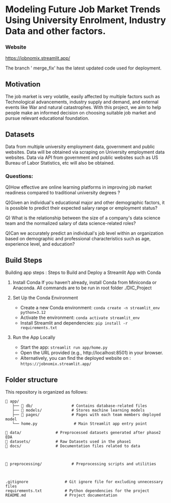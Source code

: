 # Modeling Future Job Market Trends Using University Enrolment, Industry Data and other factors.

### Website
https://jobnomix.streamlit.app/

The branch ' merge_fix' has the latest updated code used for deployment.

## Motivation 
The job market is very volatile, easily affected by multiple factors such as Technological advancements, industry supply and demand, and external events like War and natural catastrophes. With this project, we aim to help people make an informed decision on choosing suitable job market and pursue relevant educational foundation. 

## Datasets 
Data  from multiple university employment data, government and public websites. Data will be obtained via scraping on University employment data websites. Data via API from government and public websites such as US Bureau of Labor Statistics, etc will also be obtained.




### Questions:

Q)How effective are online learning platforms in improving job market readiness compared to traditional university degrees ? 
<br>

Q)Given an individual's educational major and other demographic factors, it is possible to predict their expected salary range or employment status?
<br>

Q) What is the relationship between the size of a company's data science team and the normalized salary of data science-related roles? 
 <br>

Q)Can we accurately predict an individual's job level within an organization based on demographic and professional characteristics such as age, experience level, and education?
<br>

## Build Steps
Building app steps : 
Steps to Build and Deploy a Streamlit App with Conda

1. Install Conda
If you haven’t already, install Conda from Miniconda or Anaconda. All commands are to be run in root folder ./DIC_Project

2. Set Up the Conda Environment
    -  	Create a new Conda environment:
            `conda create -n streamlit_env python=3.12`
    -   Activate the environment:
            `conda activate streamlit_env`
    -   Install Streamlit and dependencies:
            `pip install -r requirements.txt`

3. Run the App Locally
    -	Start the app:
            `streamlit run app/home.py`
    -	Open the URL provided (e.g., http://localhost:8501) in your browser.
    -   Alternatively, you can find the deployed website on :
            `https://jobnomix.streamlit.app/`

## Folder structure

This repository is organized as follows:

```plaintext
📂 app/
   ├── 📂 db/                 # Contains database-related files
   ├── 📂 models/             # Stores machine learning models
   ├── 📂 pages/              # Pages with each team members deployed model 
   └── home.py                # Main Streamlit app entry point

📂 data/               # Preprocessed datasets generated after phase2 EDA
📂 datasets/           # Raw Datasets used in the phase1
📂 docs/               # Documentation files related to data



📂 preprocessing/             # Preprocessing scripts and utilities



.gitignore                # Git ignore file for excluding unnecessary files
requirements.txt          # Python dependencies for the project
README.md                 # Project documentation
```
